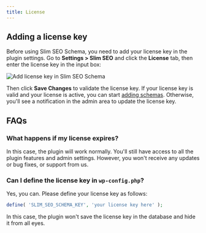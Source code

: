 ```yaml
---
title: License
---
```


## Adding a license key

Before using Slim SEO Schema, you need to add your license key in the plugin settings. Go to **Settings > Slim SEO** and click the **License** tab, then enter the license key in the input box:

![Add license key in Slim SEO Schema](https://i.imgur.com/x3zCnv6.png)

Then click **Save Changes** to validate the license key. If your license key is valid and your license is active, you can start [adding schemas](/slim-seo-schema/adding-schemas/). Otherwise, you'll see a notification in the admin area to update the license key.

## FAQs

### What happens if my license expires?

In this case, the plugin will work normally. You'll still have access to all the plugin features and admin settings. However, you won't receive any updates or bug fixes, or support from us.

### Can I define the license key in `wp-config.php`?

Yes, you can. Please define your license key as follows:

```php
define( 'SLIM_SEO_SCHEMA_KEY', 'your license key here' );
```

In this case, the plugin won't save the license key in the database and hide it from all eyes.